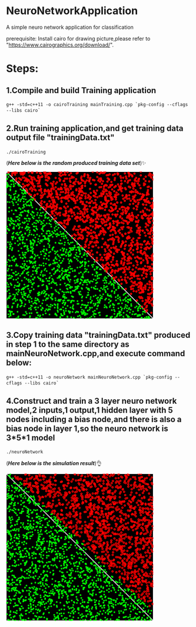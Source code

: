 # NeuroNetworkApplication
A simple neuro network application for classification 

prerequisite:
Install cairo for drawing picture,please refer to "https://www.cairographics.org/download/".

# Steps:</br>
## 1.Compile and build Training application

```
g++ -std=c++11 -o cairoTraining mainTraining.cpp `pkg-config --cflags --libs cairo`
```
## 2.Run training application,and get training data output file "trainingData.txt"

```
./cairoTraining
```
(**_Here below is the random produced training data set_**):sparkles:

![Alt text](image.png)

## 3.Copy training data "trainingData.txt" produced in step 1 to the same directory as mainNeuroNetwork.cpp,and execute command below:

```
g++ -std=c++11 -o neuroNetwork mainNeuroNetwork.cpp `pkg-config --cflags --libs cairo`
```
## 4.Construct and train a 3 layer neuro network model,2 inputs,1 output,1 hidden layer with 5 nodes including a bias node,and there is also a bias node in layer 1,so the neuro network is 3\*5\*1 model

```
./neuroNetwork
```
(**_Here below is the simulation result_**):ok_hand:

![alt text](imageSimu.png)
